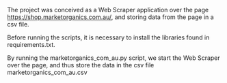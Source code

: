 The project was conceived as a Web Scraper application over the page https://shop.marketorganics.com.au/, and
storing data from the page in a csv file.

Before running the scripts, it is necessary to install the libraries found in requirements.txt.

By running the marketorganics_com_au.py script,
we start the Web Scraper over the page, and thus store the data in the csv file marketorganics_com_au.csv
